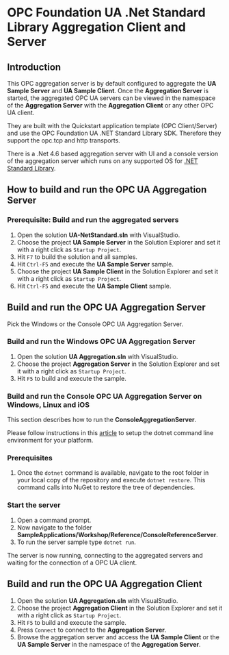 # OPC Foundation UA .Net Standard Library Aggregation Client and Server

## Introduction
This OPC aggregation server is by default configured to aggregate the **UA Sample Server** and **UA Sample Client**. Once the **Aggregation Server** is started, the aggregated OPC UA servers can be viewed in the namespace of the **Aggregation Server** with the **Aggregation Client** or any other OPC UA client.

They are built with the Quickstart application template (OPC Client/Server) and use the OPC Foundation UA .NET Standard Library SDK. Therefore they support the opc.tcp and http transports. 

There is a .Net 4.6 based aggregation server with UI and a console version of the aggregation server which runs on any supported OS for [.NET Standard Library](https://docs.microsoft.com/en-us/dotnet/articles/standard/library).

## How to build and run the OPC UA Aggregation Server

### Prerequisite: Build and run the aggregated servers
1. Open the solution **UA-NetStandard.sln** with VisualStudio.
2. Choose the project **UA Sample Server** in the Solution Explorer and set it with a right click as `Startup Project`.
3. Hit `F7` to build the solution and all samples.
4. Hit `Ctrl-F5` and execute the **UA Sample Server** sample.
5. Choose the project **UA Sample Client** in the Solution Explorer and set it with a right click as `Startup Project`.
6. Hit `Ctrl-F5` and execute the **UA Sample Client** sample.

## Build and run the OPC UA Aggregation Server
Pick the Windows or the Console OPC UA Aggregation Server. 

### Build and run the Windows OPC UA Aggregation Server
1. Open the solution **UA Aggregation.sln** with VisualStudio.
2. Choose the project **Aggregation Server** in the Solution Explorer and set it with a right click as `Startup Project`.
3. Hit `F5` to build and execute the sample.

### Build and run the Console OPC UA Aggregation Server on Windows, Linux and iOS
This section describes how to run the **ConsoleAggregationServer**.

Please follow instructions in this [article](https://docs.microsoft.com/en-us/dotnet/articles/core/tutorials/using-with-xplat-cli) to setup the dotnet command line environment for your platform. 

### Prerequisites
1. Once the `dotnet` command is available, navigate to the root folder in your local copy of the repository and execute `dotnet restore`. This command calls into NuGet to restore the tree of dependencies.
 
### Start the server 
1. Open a command prompt.
2. Now navigate to the folder **SampleApplications/Workshop/Reference/ConsoleReferenceServer**.
3. To run the server sample type `dotnet run`. 

The server is now running, connecting to the aggregated servers and waiting for the connection of a OPC UA client. 

## Build and run the OPC UA Aggregation Client
1. Open the solution **UA Aggregation.sln** with VisualStudio.
2. Choose the project **Aggregation Client** in the Solution Explorer and set it with a right click as `Startup Project`.
3. Hit `F5` to build and execute the sample.
4. Press `Connect` to connect to the **Aggregation Server**.
5. Browse the aggregation server and access the **UA Sample Client** or the **UA Sample Server** in the namespace of the **Aggregation Server**.

